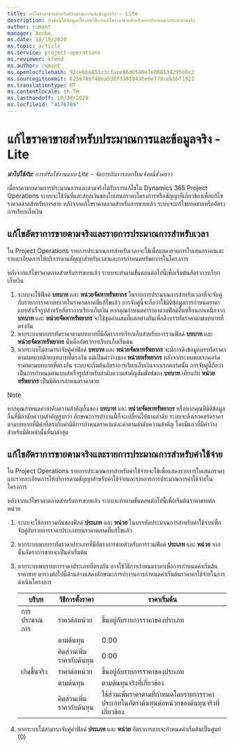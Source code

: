 ```yaml
---
title: แก้ไขราคาขายสำหรับประมาณการและข้อมูลจริง - Lite
description: หัวข้อนี้ให้ข้อมูลเกี่ยวกับวิธีการแก้ไขราคาขายสำหรับการประมาณการและตามจริง
author: rumant
manager: Annbe
ms.date: 10/19/2020
ms.topic: article
ms.service: project-operations
ms.reviewer: kfend
ms.author: rumant
ms.openlocfilehash: 92cebbe851c3cface86d0580e7e060134295e8c2
ms.sourcegitcommit: 625878bf48ea530f3381843be0e778cebbbf1922
ms.translationtype: HT
ms.contentlocale: th-TH
ms.lasthandoff: 10/30/2020
ms.locfileid: "4176769"
---
```

# <a name="resolve-sales-prices-for-estimates-and-actuals---lite"></a>แก้ไขราคาขายสำหรับประมาณการและข้อมูลจริง - Lite

_**นำไปใช้กับ:** การปรับใช้งานแบบ Lite - จัดการกับการออกใบแจ้งหนี้ชั่วคราว_

เมื่อราคาขายตามการประมาณการและตามจริงได้รับการแก้ไขใน Dynamics 365 Project Operations ระบบจะใช้วันที่และสกุลเงินของใบเสนอราคาโครงการหรือสัญญาที่เกี่ยวข้องเพื่อแก้ไขราคาตลาดสำหรับการขาย หลังจากแก้ไขราคาตลาดสำหรับการขายแล้ว ระบบจะแก้ไขยอดขายหรืออัตราการเรียกเก็บเงิน

## <a name="resolve-sales-rates-on-actual-and-estimate-lines-for-time"></a>แก้ไขอัตราการขายตามจริงและรายการประมาณการสำหรับเวลา

ใน Project Operations รายการประมาณการสำหรับเวลาจะใช้เพื่อแสดงรายการใบเสนอราคาและรายละเอียดการให้บริการตามสัญญาสำหรับเวลาและการกำหนดทรัพยากรในโครงการ

หลังจากแก้ไขราคาตลาดสำหรับการขายแล้ว ระบบจะทำตามขั้นตอนต่อไปนี้เพื่อเริ่มต้นอัตราการเรียกเก็บเงิน

1. ระบบจะใช้ฟิลด์ **บทบาท** และ **หน่วยจัดหาทรัพยากร** ในรายการประมาณการสำหรับเวลาที่จะจับคู่กับรายการราคาบทบาทในราคาตลาดที่แก้ไขแล้ว การจับคู่นี้จะถือว่าใช้มิติข้อมูลการกำหนดราคาแบบสำเร็จรูปสำหรับอัตราการเรียกเก็บเงิน หากคุณกำหนดค่าราคาตามฟิลด์อื่นหรือนอกเหนือจาก **บทบาท** และ **หน่วยจัดหาทรัพยากร** จะใช้ชุดค่าผสมที่แตกต่างกันเพื่อดึงบรรทัดราคาตามบทบาทที่ตรงกัน
2. หากระบบพบบรรทัดราคาตามบทบาทที่มีอัตราการเรียกเก็บสำหรับการรวมฟิลด์ **บทบาท** และ **หน่วยจัดหาทรัพยากร** นั่นคืออัตราการเรียกเก็บเริ่มต้น
3. หากระบบไม่สามารถจับคู่ค่าฟิลด์ **บทบาท** และ **หน่วยจัดหาทรัพยากร** จะมีการดึงข้อมูลบรรทัดราคาตามบทบาทด้วยบทบาทที่ตรงกัน แต่เป็นค่าว่างของ **หน่วยทรัพยากร** หลังจากระบบพบเรกคอร์ดราคาตามบทบาทที่ตรงกัน ระบบจะเริ่มต้นอัตราการเรียกเก็บเงินจากเรกคอร์ดนั้น การจับคู่นี้ถือว่าเป็นการกำหนดค่าแบบสำเร็จรูปสำหรับลำดับความสำคัญสัมพัทธ์ของ **บทบาท** เทียบกับ **หน่วยทรัพยากร** เป็นมิติการกำหนดราคาขาย

> [!NOTE]
> หากคุณกำหนดค่าลำดับความสำคัญอื่นของ **บทบาท** และ **หน่วยจัดหาทรัพยากร** หรือหากคุณมีมิติข้อมูลอื่นที่มีลำดับความสำคัญสูงกว่า ลักษณะการทำงานนี้ก็จะเปลี่ยนไปตามลำดับ ระบบจะดึงเรกคอร์ดราคาตามบทบาทที่มีค่าที่ตรงกับค่ามิติการกำหนดราคาแต่ละค่าตามลำดับความสำคัญ โดยมีแถวที่มีค่าว่างสำหรับมิติเหล่านั้นที่มาล่าสุด

## <a name="resolve-sales-rates-on-actual-and-estimate-lines-for-expense"></a>แก้ไขอัตราการขายตามจริงและรายการประมาณการสำหรับค่าใช้จ่าย

ใน Project Operations รายการประมาณการสำหรับค่าใช้จ่ายจะใช้เพื่อแสดงรายการใบเสนอราคาและรายละเอียดการให้บริการตามสัญญาสำหรับค่าใช้จ่ายและรายการการประมาณการค่าใช้จ่ายในโครงการ

หลังจากแก้ไขราคาตลาดสำหรับการขายแล้ว ระบบจะทำตามขั้นตอนต่อไปนี้เพื่อเริ่มต้นราคาขายต่อหน่วย

1. ระบบจะใช้การรวมกันของฟิลด์ **ประเภท** และ **หน่วย** ในบรรทัดประมาณการสำหรับค่าใช้จ่ายเพื่อจับคู่กับรายการราคาประเภทบนราคาตลาดที่แก้ไขแล้ว
2. หากระบบพบบรรทัดราคาประเภทที่มีอัตราการขายสำหรับการรวมฟิลด์ **ประเภท** และ **หน่วย** จากนั้นอัตราการขายจะเป็นค่าเริ่มต้น
3. หากระบบพบรายการราคาประเภทที่ตรงกัน อาจใช้วิธีการกำหนดราคาเพื่อการกำหนดค่าเริ่มต้นราคาขาย ตารางต่อไปนี้ด้านล่างแสดงลักษณะการทำงานการกำหนดค่าเริ่มต้นราคาค่าใช้จ่ายในการดำเนินโครงการ

    | บริบท | วิธีการตั้งราคา | ราคาเริ่มต้น |
    | --- | --- | --- |
    | การประมาณการ | ราคาต่อหน่วย | ขึ้นอยู่กับรายการราคาของประเภท |
    | &nbsp; | ตามต้นทุน | 0.00 |
    | &nbsp; | คิดส่วนเพิ่มราคากับต้นทุน | 0.00 |
    | เกิดขึ้นจริง | ราคาต่อหน่วย | ขึ้นอยู่กับรายการราคาของประเภท |
    | &nbsp; | ตามต้นทุน | ตามต้นทุนจริงที่เกี่ยวข้อง |
    | &nbsp; | คิดส่วนเพิ่มราคากับต้นทุน | ใช้ส่วนเพิ่มราคาตามที่กำหนดโดยรายการราคาประเภทในอัตราต้นทุนต่อหน่วยของต้นทุนจริงที่เกี่ยวข้อง |

4. หากระบบไม่สามารถจับคู่ค่าฟิลด์ **ประเภท** และ **หน่วย** อัตราการขายจะกำหนดค่าเริ่มต้นเป็นศูนย์ (0)
